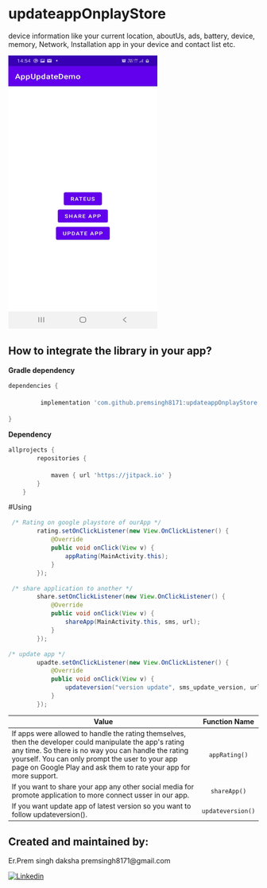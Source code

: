 # updateappOnplayStore

device information like your current location, aboutUs, ads, battery, device, memory, Network, Installation app in your device and contact list etc.

<img src="https://github.com/premsingh8171/updateappOnplayStore/blob/master/app/src/main/res/drawable/updateapp.jpeg" width="300" height="550" /> 



<h2>How to integrate the library in your app?</h2>
<b>Gradle dependency</b></br>

```gradle
dependencies {

	     implementation 'com.github.premsingh8171:updateappOnplayStore:1.0.0'

}
```

<b>Dependency</b></br>

```gradle
allprojects {
		repositories {
			
			maven { url 'https://jitpack.io' }
		}
	}
```
#Using 

```java
 /* Rating on google playstore of ourApp */
        rating.setOnClickListener(new View.OnClickListener() {
            @Override
            public void onClick(View v) {
                appRating(MainActivity.this);
            }
        });
```

```java
 /* share application to another */
        share.setOnClickListener(new View.OnClickListener() {
            @Override
            public void onClick(View v) {
                shareApp(MainActivity.this, sms, url);
            }
        });
```

```java
/* update app */
        upadte.setOnClickListener(new View.OnClickListener() {
            @Override
            public void onClick(View v) {
                updateversion("version update", sms_update_version, url, MainActivity.this, "Yes", "No");
            }
        });
```



| Value         | Function Name  |
| ------------- |:-------------:| 
| If apps were allowed to handle the rating themselves, then the developer could manipulate the app's rating any time. So there is no way you can handle the rating yourself. You can only prompt the user to your app page on Google Play and ask them to rate your app for more support.   | ```appRating()``` |
| If you want to share your app any other social media for promote application to more connect usser in our app.   | ```shareApp()``` |
| If you want update app of latest version so you want to follow updateversion().   | ```updateversion()``` |



<h2>Created and maintained by:</h2>
<p>Er.Prem singh daksha  premsingh8171@gmail.com</p>
<p><a href="https://www.linkedin.com/in/prem-singh-daksha-82az/"> <img src="https://github.com/anitaa1990/DeviceInfo-Sample/blob/master/media/linkedin-icon.png" alt="Linkedin" style="max-width:100%;"> </a></p>


